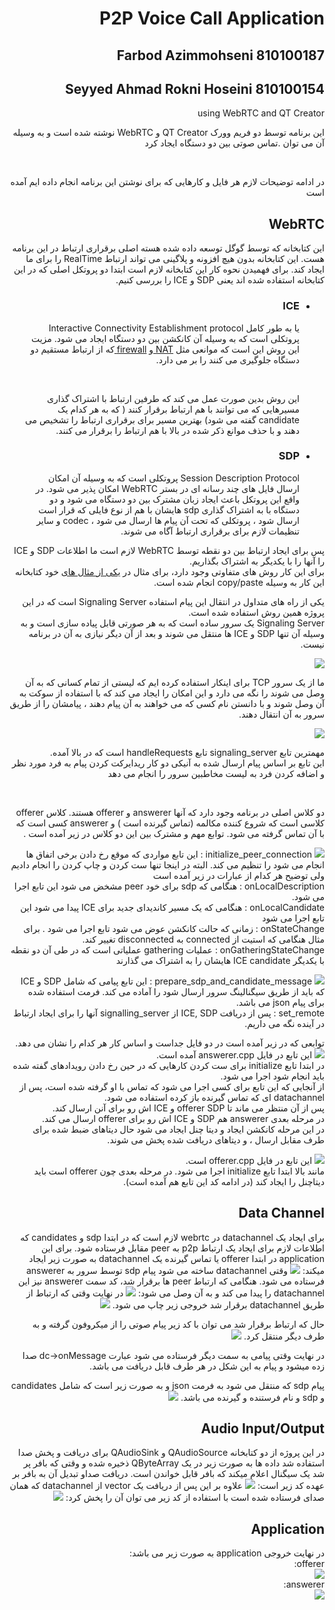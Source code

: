 

<div dir='rtl'>
        <h1>P2P Voice Call Application</h1>
        <h2> Farbod Azimmohseni 810100187</h2>
        <h2> Seyyed Ahmad Rokni Hoseini 810100154</h2>
        <p> using WebRTC and QT Creator </p>
        <p>این برنامه توسط دو فریم وورک QT Creator و WebRTC نوشته شده است و به وسیله آن می توان 
        .تماس صوتی بین دو دستگاه ایجاد کرد
        </p>
        <br>
        <p>در ادامه توضیحات لازم هر فایل و کارهایی که برای نوشتن این برنامه انجام داده ایم آمده است
        </p>
        <h2> 
        WebRTC
        </h2>
        <p>
        این کتابخانه که توسط گوگل توسعه داده شده هسته اصلی برقراری ارتباط در این برنامه هست.
        این کتابخانه بدون هیچ افزونه و پلاگینی می تواند ارتباط RealTime را برای ما ایجاد کند.
        برای فهمیدن نحوه کار این کتابخانه لازم است ابتدا دو پروتکل اصلی که در این کتابخانه استفاده شده اند یعنی SDP و ICE را بررسی کنیم.
        </p>
        <ul>
                <li>
                        <div>
                                <h3>ICE</h3>
                                <p> یا به طور کامل Interactive Connectivity Establishment protocol پروتکلی است که به وسیله آن کانکشن بین دو دستگاه ایجاد می شود.
                                مزیت این روش این است که موانعی مثل 
                                <a href = 'https://www.digitalsamba.com/blog/ice-and-sdp-in-webrtc#:~:text=NAT%2C%20short%20for%20Network%20Address%20Translator'> NAT </a>
                                 و
                                <a href = 'https://www.digitalsamba.com/blog/ice-and-sdp-in-webrtc#:~:text=NAT%2C%20short%20for%20Network%20Address%20Translator' > firewall </a>
                                 که از ارتباط مستقیم دو دستگاه جلوگیری می کنند را بر می دارد.
                                </p>
                                <br>
                                <p>
                                این روش بدین صورت عمل می کند که طرفین ارتباط با اشتراک گذاری مسیرهایی که می توانند با هم ارتباط برقرار کنند ( که به هر کدام یک candidate گفته می شود) بهترین مسیر برای برقراری ارتباط را تشخیص می دهند و با حذف موانع ذکر شده در بالا با هم ارتباط را برقرار می کنند.
                                </p>
                        </div>
                </li>
                <li>
                        <div>
                                <h3>SDP</h3>
                                <p>Session Description Protocol پروتکلی است که به وسیله آن امکان ارسال فایل های چند رسانه ای در بستر WebRTC امکان پذیر می شود.
                                در واقع این پروتکل باعث ایجاد زبان مشترک بین دو دستگاه می شود و دو دستگاه با به اشتراک گذاری sdp هایشان با هم از نوع فایلی که قرار است ارسال شود ، پروتکلی که تحت آن پیام ها ارسال می شود ، codec و سایر تنظیمات لازم برای برقراری ارتباط آگاه می شوند.
                                </p>
                        </div>
                </li>
        </ul>
        <p>
        پس برای ایجاد ارتباط بین دو نقطه توسط WebRTC لازم است ما اطلاعات SDP و ICE را آنها را با یکدیگر به اشتراک بگذاریم.
        <br>
        برای این کار روش های متفاوتی وجود دارد، برای مثال در 
        <a href = 'https://github.com/paullouisageneau/libdatachannel/tree/master/examples/copy-paste'>یکی از مثال های</a>
        خود کتابخانه این کار به وسیله copy/paste انجام شده است.
        </br>
        </p>
        <p>
        یکی از راه های متداول در انتقال این پیام استفاده Signaling Server است که در این پروژه همین روش استفاده شده است.
        <br>
        Signaling Server یک سرور ساده است که به هر صورتی قابل پیاده سازی است و به وسیله آن تنها SDP و ICE ها منتقل می شوند و بعد از آن دیگر نیازی به آن در برنامه نیست.
        </p>
        <img src='README_files/signal_h.png'>
        <p>
        ما از یک سرور TCP برای اینکار استفاده کرده ایم که لیستی از تمام کسانی که به آن وصل می شوند را نگه می دارد و این امکان را ایجاد می کند که با استفاده از سوکت به آن وصل شوند و با دانستن نام کسی که می خواهند به آن پیام دهند ، پیامشان را از طریق سرور به آن انتقال دهند.
        </p>
        <img src='README_files/signaling_handle.png'>
        <p>
        مهمترین تابع signaling_server تابع handleRequests است که در بالا آمده.
        <br>
        این تابع بر اساس پیام ارسال شده به آنیکی دو کار ریدایرکت کردن پیام به فرد مورد نظر و اضافه کردن فرد به لیست مخاطبین سرور را انجام می دهد
        </p>
        <br>
        <p>
        دو کلاس اصلی در برنامه وجود دارد که آنها answerer و offerer هستند.
        کلاس offerer کلاسی است که شروع کننده مکالمه (تماس گیرنده است ) و answerer کسی است که با آن تماس گرفته می شود.
        توابع مهم و مشترک بین این دو کلاس در زیر آمده است .
        </p>
        <p>
        <img src= 'README_files/initialize_peer.png'>
        initialize_peer_connection :
        این تابع مواردی که موقع رخ دادن برخی اتفاق ها انجام می شود را تنظیم می کند.
        البته در اینجا تنها ست کردن و چاپ کردن را انجام دادیم ولی توضیح هر کدام از عبارات در زیر آمده است 
        <br>
        onLocalDescription : هنگامی که sdp برای خود peer مشخض می شود این تابع اجرا می شود.
        <br>
        onLocalCandidate : هنگامی که یک مسیر کاندیدای جدید برای ICE پیدا می شود این تابع اجرا می شود 
        <br>
        onStateChange : زمانی که حالت کانکشن عوض می شود تابع اجرا می شود . برای مثال هنگامی که استیت از connected به disconnected تغییر کند.
        <br>
        onGatheringStateChange : عملیات gathering عملیاتی است که در طی آن دو نقطه با یکدیگر ICE candidate هایشان را به اشتراک می گذارند
        </p>
        <p>
        <img src='README_files/prepare_sdp.png' >
        prepare_sdp_and_candidate_message :
        این تابع پیامی که شامل SDP و ICE که باید از طریق سیگنالینگ سرور ارسال شود را آماده می کند. فرمت استفاده شده برای پیام json می باشد.
        <br>
        set_remote : 
        پس از دریافت ICE, SDP از signalling_server آنها را برای ایجاد ارتباط در آینده نگه می داریم.
        </p>
        <p>
        توابعی که در زیر آمده است در دو فایل جداست و اساس کار هر کدام را نشان می دهد.
        <img src="README_files/run_answerer.png">
        این  تابع در فایل answerer.cpp آمده است.
        <br>
        در ابتدا تابع initialize برای ست کردن کارهایی که در حین رخ دادن رویدادهای گفته شده باید انجام شود  اجرا می شود.
        <br>
        از آنجایی که این تابع برای کسی اجرا می شود که تماس با او گرفته شده است، پس از datachannel ای که تماس گیرنده باز کرده استفاده می شود.
        <br>
        پس از آن منتظر می ماند تا offerer SDP و ICE اش رو برای آنن ارسال کند.
        <br>
        در مرحله بعدی answerer هم SDP و ICE اش رو برای offerer ارسال می کند.
        <br>
        در این مرحله کانکشن ایجاد و دیتا چنل ایجاد می شود حال دیتاهای ضبط شده برای طرف مقابل ارسال ، و دیتاهای دریافت شده پخش می شوند.
        </p>
        <img src = 'README_files/run_offerer.png'>
        این تابع در فایل offerer.cpp است.
        <br>
        مانند بالا ابتدا تابع initialize اجرا می شود. در مرحله بعدی چون offerer است باید دیتاچنل را ایجاد کند (در ادامه کد این تابع هم آمده است).
        <br>
         <h2> Data Channel</h2>
        <p>
        برای ایجاد یک datachannel در webrtc لازم است که در  ابتدا sdp و candidates که اطلاعات لازم برای ایجاد یک ارتباط p2p به peer مقابل فرستاده شود. 
        برای این application  در ابتدا offerer یا تماس گیرنده یک  datachannel به صورت زیر ایجاد میکند:
        <img src='README_files/create_dc.png' >
        وقتی datachannel ساخته می شود پیام sdp توسط سرور به answerer فرستاده می شود.
        هنگامی که ارتباط peer ها برقرار شد، کد سمت answerer نیز این datachannel را پیدا می کند و به آن وصل می شود:
        <img src='README_files/answerer_dc.png' >
        در نهایت وقتی که ارتباط از طریق datachannel برقرار شد خروجی زیر چاپ می شود.
        <img src='README_files/dc_console.png' >
        </p>
        حال که ارتباط برقرار شد می توان با کد زیر پیام صوتی را از میکروفون گرفته و به طرف دیگر منتقل کرد.
        <img src='README_files/dc_send.png' >
        <p>
        در نهایت وقتی پیامی به سمت دیگر فرستاده می شود عبارت dc->onMessage
        صدا زده میشود و پیام به این شکل در هر طرف قابل دریافت می باشد.
        </p>
        <p>
        پیام sdp که منتقل می شود به فرمت json و به صورت زیر است که شامل candidates و sdp و نام فرستنده و گیرنده می باشد.
        <img src='README_files/1_console.png' >
        </p>
        <h2> Audio Input/Output</h2>
        <p>
        در این پروژه از دو کتابخانه QAudioSource و QAudioSink برای دریافت و پخش صدا استفاده شد داده ها به صورت زیر در یک QByteArray ذخیره شده و وقتی که بافر پر شد یک سیگنال اعلام میکند که بافر قابل خواندن است. دریافت صداو تبدیل آن به بافر بر عهده کد زیر است:
        <img src='README_files/audio_capture.png' >
        علاوه بر این پس از دریافت یک vector از datachannel که همان صدای فرستاده شده است با استفاده از کد زیر می توان آن را پخش کرد:
        <img src='README_files/audio_player.png' >
        <h2> Application</h2>
        در نهایت خروجی application به صورت زیر می باشد:
        <br> offerer:</br>
        <img src='README_files/offerer_app.jpg' >
        <br> answerer:</br>
        <img src='README_files/answerer_app.jpg' >

        


                



</div>
